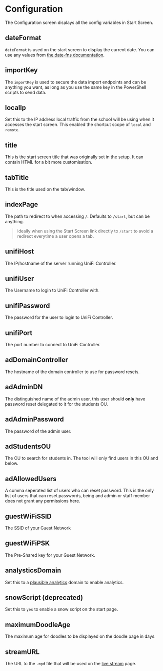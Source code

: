 # Configuration

The Configuration screen displays all the config variables in Start Screen.

## dateFormat

`dateFormat` is used on the start screen to display the current date. You can
use any values from
[the date-fns documentation](https://date-fns.org/v2.30.0/docs/format).

## importKey

The `importKey` is used to secure the data import endpoints and can be anything
you want, as long as you use the same key in the PowerShell scripts to send
data.

## localIp

Set this to the IP address local traffic from the school will be using when it
accesses the start screen. This enabled the shortcut scope of `local` and
`remote`.

## title

This is the start screen title that was originally set in the setup. It can
contain HTML for a bit more customisation.

## tabTitle

This is the title used on the tab/window.

## indexPage

The path to redirect to when accessing `/`. Defaults to `/start`, but can be
anything.

> Ideally when using the Start Screen link directly to `/start` to avoid a
> redirect everytime a user opens a tab.

## unifiHost

The IP/hostname of the server running UniFi Controller.

## unifiUser

The Username to login to UniFi Controller with.

## unifiPassword

The password for the user to login to UniFi Controller.

## unifiPort

The port number to connect to UniFi Controller.

## adDomainController

The hostname of the domain controller to use for password resets.

## adAdminDN

The distinguished name of the admin user, this user should **only** have
password reset delegated to it for the students OU.

## adAdminPassword

The password of the admin user.

## adStudentsOU

The OU to search for students in. The tool will only find users in this OU and
below.

## adAllowedUsers

A comma seperated list of users who can reset password. This is the only list of
users that can reset passwords, being and admin or staff member does not grant
any permissions here.

## guestWiFiSSID

The SSID of your Guest Network

## guestWiFiPSK

The Pre-Shared key for your Guest Network.

## analysticsDomain

Set this to a [plausible analytics](https://plausible.io/) domain to enable
analytics.

## snowScript (deprecated)

Set this to `yes` to enable a snow script on the start page.

## maximumDoodleAge

The maximum age for doodles to be displayed on the doodle page in days.

## streamURL

The URL to the `.mpd` file that will be used on the
[live stream](/features/live) page.
